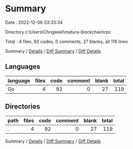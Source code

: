 # Summary

Date : 2022-12-06 03:33:34

Directory c:\\Users\\Chrigeeel\\matura-blockchain\\rpc

Total : 4 files,  92 codes, 0 comments, 27 blanks, all 119 lines

Summary / [Details](details.md) / [Diff Summary](diff.md) / [Diff Details](diff-details.md)

## Languages
| language | files | code | comment | blank | total |
| :--- | ---: | ---: | ---: | ---: | ---: |
| Go | 4 | 92 | 0 | 27 | 119 |

## Directories
| path | files | code | comment | blank | total |
| :--- | ---: | ---: | ---: | ---: | ---: |
| . | 4 | 92 | 0 | 27 | 119 |

Summary / [Details](details.md) / [Diff Summary](diff.md) / [Diff Details](diff-details.md)